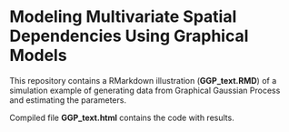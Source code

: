 # Modeling Multivariate Spatial Dependencies Using Graphical Models

This repository contains a RMarkdown illustration (**GGP_text.RMD**) of a simulation example of generating data from Graphical Gaussian Process and estimating the parameters. 

Compiled file **GGP_text.html** contains the code with results. 
